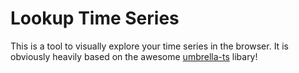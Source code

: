 # Lookup Time Series

This is a tool to visually explore your time series in the browser. It is obviously heavily based on the awesome [umbrella-ts](https://github.com/thi-ng/umbrella) libary!

